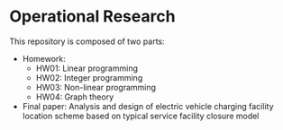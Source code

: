 # Operational Research
This repository is composed of two parts:
- Homework:
  - HW01: Linear programming
  - HW02: Integer programming
  - HW03: Non-linear programming
  - HW04: Graph theory
- Final paper: Analysis and design of electric vehicle charging facility location scheme based on typical service facility closure model
  